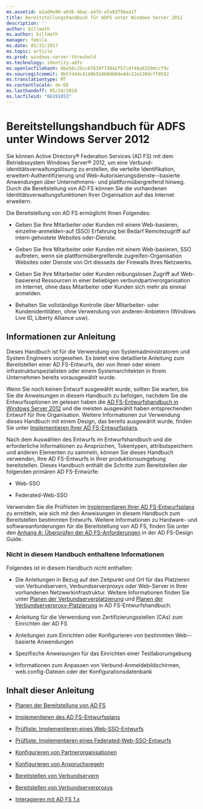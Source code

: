 ```yaml
---
ms.assetid: e2ad9e80-a036-4bac-a4fb-afa83756aa1f
title: Bereitstellungshandbuch für ADFS unter Windows Server 2012
description: ''
author: billmath
ms.author: billmath
manager: femila
ms.date: 05/31/2017
ms.topic: article
ms.prod: windows-server-threshold
ms.technology: identity-adfs
ms.openlocfilehash: 6be56c25cc6f639f73842f57cdf48a6339dccf9c
ms.sourcegitcommit: 0b5fd4dc4148b92480db04e4dc22e139dcff8582
ms.translationtype: MT
ms.contentlocale: de-DE
ms.lasthandoff: 05/24/2019
ms.locfileid: "66191853"
---
```

# <a name="windows-server-2012-ad-fs-deployment-guide"></a>Bereitstellungshandbuch für ADFS unter Windows Server 2012


Sie können Active Directory® Federation Services \(AD FS\) mit dem Betriebssystem Windows Server® 2012, um eine Verbund-identitätsverwaltungslösung zu erstellen, die verteilte Identifikation, erweitert-Authentifizierung und Web-Autorisierungsdienste\--basierte Anwendungen über Unternehmens- und plattformübergreifend hinweg. Durch die Bereitstellung von AD FS können Sie die vorhandenen Identitätsverwaltungsfunktionen Ihrer Organisation auf das Internet erweitern.  
  
Die Bereitstellung von AD FS ermöglicht Ihnen Folgendes:  
  
-   Geben Sie Ihre Mitarbeiter oder Kunden mit einem Web\-basieren, einzelne\-anmelden\-auf \(SSO\) Erfahrung bei Bedarf Remotezugriff auf intern gehostete Websites oder-Dienste.  
  
-   Geben Sie Ihre Mitarbeiter oder Kunden mit einem Web\-basieren, SSO auftreten, wenn sie plattformübergreifende zugreifen\-Organisation Websites oder Dienste von Ort diesseits der Firewalls Ihres Netzwerks.  
  
-   Geben Sie Ihre Mitarbeiter oder Kunden reibungslosen Zugriff auf Web\-basierend Ressourcen in einer beliebigen verbundpartnerorganisation im Internet, ohne dass Mitarbeiter oder Kunden sich mehr als einmal anmelden.  
  
-   Behalten Sie vollständige Kontrolle über Mitarbeiter- oder Kundenidentitäten, ohne Verwendung von anderen\-Anbietern \(Windows Live ID, Liberty Alliance usw\).  
  
## <a name="about-this-guide"></a>Informationen zur Anleitung  
Dieses Handbuch ist für die Verwendung von Systemadministratoren und System Engineers vorgesehen. Es bietet eine detaillierte Anleitung zum Bereitstellen einer AD FS-Entwurfs, der von Ihnen oder einem infrastrukturspezialisten oder einem Systemarchitekten in Ihrem Unternehmen bereits vorausgewählt wurde.  
  
Wenn Sie noch keinen Entwurf ausgewählt wurde, sollten Sie warten, bis Sie die Anweisungen in diesem Handbuch zu befolgen, nachdem Sie die Entwurfsoptionen im gelesen haben die [AD FS-Entwurfshandbuch in Windows Server 2012](https://technet.microsoft.com/library/dd807036.aspx) und die meisten ausgewählt haben entsprechenden Entwurf für Ihre Organisation. Weitere Informationen zur Verwendung dieses Handbuch mit einem Design, das bereits ausgewählt wurde, finden Sie unter [Implementieren Ihrer AD FS-Entwurfsplans](Implementing-Your-AD-FS-Design-Plan.md).  
  
Nach dem Auswählen des Entwurfs im Entwurfshandbuch und die erforderliche Informationen zu Ansprüchen, Tokentypen, attributspeichern und anderen Elementen zu sammeln, können Sie dieses Handbuch verwenden, Ihre AD FS-Entwurfs in Ihrer produktionsumgebung bereitstellen. Dieses Handbuch enthält die Schritte zum Bereitstellen der folgenden primären AD FS-Entwürfe:  
  
-   Web-SSO  
  
-   Federated-Web-SSO  
  
Verwenden Sie die Prüflisten im [Implementieren Ihrer AD FS-Entwurfsplans](Implementing-Your-AD-FS-Design-Plan.md) zu ermitteln, wie sich mit den Anweisungen in diesem Handbuch zum Bereitstellen bestimmten Entwurfs. Weitere Informationen zu Hardware- und softwareanforderungen für die Bereitstellung von AD FS, finden Sie unter den [Anhang A: Überprüfen der AD FS-Anforderungen](https://technet.microsoft.com/library/ff678034.aspx) in der AD FS-Design Guide.  
  
### <a name="what-this-guide-does-not-provide"></a>Nicht in diesem Handbuch enthaltene Informationen  
Folgendes ist in diesem Handbuch nicht enthalten:  
  
-   Die Anleitungen in Bezug auf den Zeitpunkt und Ort für das Platzieren von Verbundservern, Verbundserverproxys oder Web-Server in Ihrer vorhandenen Netzwerkinfrastruktur. Weitere Informationen finden Sie unter [Planen der Verbundserverplatzierung](https://technet.microsoft.com/library/dd807069.aspx) und [Planen der Verbundserverproxy-Platzierung](https://technet.microsoft.com/library/dd807130.aspx) in AD FS-Entwurfshandbuch.  
  
-   Anleitung für die Verwendung von Zertifizierungsstellen \(CAs\) zum Einrichten der AD FS  
  
-   Anleitungen zum Einrichten oder Konfigurieren von bestimmten Web\--basierte Anwendungen  
  
-   Spezifische Anweisungen für das Einrichten einer Testlaborumgebung  
  
-   Informationen zum Anpassen von Verbund-Anmeldebildschirmen, web.config-Dateien oder der Konfigurationsdatenbank  
  
## <a name="in-this-guide"></a>Inhalt dieser Anleitung  
  
-   [Planen der Bereitstellung von AD FS](Planning-to-Deploy-AD-FS.md)  
  
-   [Implementieren des AD FS-Entwurfsplans](Implementing-Your-AD-FS-Design-Plan.md)  
  
-   [Prüfliste: Implementieren eines Web-SSO-Entwurfs](Checklist--Implementing-a-Web-SSO-Design.md)  
  
-   [Prüfliste: Implementieren eines Federated-Web-SSO-Entwurfs](Checklist--Implementing-a-Federated-Web-SSO-Design.md)  
  
-   [Konfigurieren von Partnerorganisationen](Configuring-Partner-Organizations.md)  
  
-   [Konfigurieren von Anspruchsregeln](Configuring-Claim-Rules.md)  
  
-   [Bereitstellen von Verbundservern](Deploying-Federation-Servers.md)  
  
-   [Bereitstellen von Verbundserverproxys](Deploying-Federation-Server-Proxies.md)  
  
-   [Interagieren mit AD FS 1.x](Interoperating-with-AD-FS-1.x.md)  
